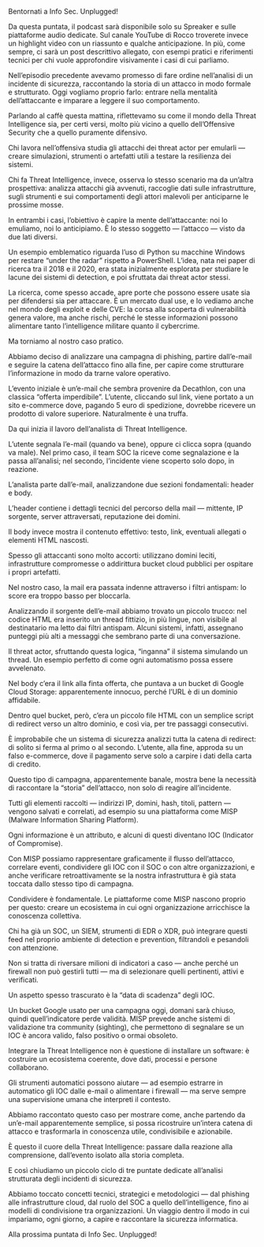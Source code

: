 Bentornati a Info Sec. Unplugged!

Da questa puntata, il podcast sarà disponibile solo su Spreaker e sulle piattaforme audio dedicate. Sul canale YouTube di Rocco troverete invece un highlight video con un riassunto e qualche anticipazione. In più, come sempre, ci sarà un post descrittivo allegato, con esempi pratici e riferimenti tecnici per chi vuole approfondire visivamente i casi di cui parliamo.

Nell’episodio precedente avevamo promesso di fare ordine nell’analisi di un incidente di sicurezza, raccontando la storia di un attacco in modo formale e strutturato. Oggi vogliamo proprio farlo: entrare nella mentalità dell’attaccante e imparare a leggere il suo comportamento.

Parlando al caffè questa mattina, riflettevamo su come il mondo della Threat Intelligence sia, per certi versi, molto più vicino a quello dell’Offensive Security che a quello puramente difensivo.

Chi lavora nell’offensiva studia gli attacchi dei threat actor per emularli — creare simulazioni, strumenti o artefatti utili a testare la resilienza dei sistemi.

Chi fa Threat Intelligence, invece, osserva lo stesso scenario ma da un’altra prospettiva: analizza attacchi già avvenuti, raccoglie dati sulle infrastrutture, sugli strumenti e sui comportamenti degli attori malevoli per anticiparne le prossime mosse.

In entrambi i casi, l’obiettivo è capire la mente dell’attaccante: noi lo emuliamo, noi lo anticipiamo. È lo stesso soggetto — l’attacco — visto da due lati diversi.

Un esempio emblematico riguarda l’uso di Python su macchine Windows per restare “under the radar” rispetto a PowerShell. L’idea, nata nei paper di ricerca tra il 2018 e il 2020, era stata inizialmente esplorata per studiare le lacune dei sistemi di detection, e poi sfruttata dai threat actor stessi.

La ricerca, come spesso accade, apre porte che possono essere usate sia per difendersi sia per attaccare. È un mercato dual use, e lo vediamo anche nel mondo degli exploit e delle CVE: la corsa alla scoperta di vulnerabilità genera valore, ma anche rischi, perché le stesse informazioni possono alimentare tanto l’intelligence militare quanto il cybercrime.

Ma torniamo al nostro caso pratico.

Abbiamo deciso di analizzare una campagna di phishing, partire dall’e-mail e seguire la catena dell’attacco fino alla fine, per capire come strutturare l’informazione in modo da trarne valore operativo.

L’evento iniziale è un’e-mail che sembra provenire da Decathlon, con una classica “offerta imperdibile”. L’utente, cliccando sul link, viene portato a un sito e-commerce dove, pagando 5 euro di spedizione, dovrebbe ricevere un prodotto di valore superiore. Naturalmente è una truffa.

Da qui inizia il lavoro dell’analista di Threat Intelligence.

L’utente segnala l’e-mail (quando va bene), oppure ci clicca sopra (quando va male).
Nel primo caso, il team SOC la riceve come segnalazione e la passa all’analisi; nel secondo, l’incidente viene scoperto solo dopo, in reazione.

L’analista parte dall’e-mail, analizzandone due sezioni fondamentali: header e body.

L’header contiene i dettagli tecnici del percorso della mail — mittente, IP sorgente, server attraversati, reputazione dei domini.

Il body invece mostra il contenuto effettivo: testo, link, eventuali allegati o elementi HTML nascosti.

Spesso gli attaccanti sono molto accorti: utilizzano domini leciti, infrastrutture compromesse o addirittura bucket cloud pubblici per ospitare i propri artefatti.

Nel nostro caso, la mail era passata indenne attraverso i filtri antispam: lo score era troppo basso per bloccarla.

Analizzando il sorgente dell’e-mail abbiamo trovato un piccolo trucco: nel codice HTML era inserito un thread fittizio, in più lingue, non visibile al destinatario ma letto dai filtri antispam. Alcuni sistemi, infatti, assegnano punteggi più alti a messaggi che sembrano parte di una conversazione.

Il threat actor, sfruttando questa logica, “inganna” il sistema simulando un thread. Un esempio perfetto di come ogni automatismo possa essere avvelenato.

Nel body c’era il link alla finta offerta, che puntava a un bucket di Google Cloud Storage: apparentemente innocuo, perché l’URL è di un dominio affidabile.

Dentro quel bucket, però, c’era un piccolo file HTML con un semplice script di redirect verso un altro dominio, e così via, per tre passaggi consecutivi.

È improbabile che un sistema di sicurezza analizzi tutta la catena di redirect: di solito si ferma al primo o al secondo. L’utente, alla fine, approda su un falso e-commerce, dove il pagamento serve solo a carpire i dati della carta di credito.

Questo tipo di campagna, apparentemente banale, mostra bene la necessità di raccontare la “storia” dell’attacco, non solo di reagire all’incidente.

Tutti gli elementi raccolti — indirizzi IP, domini, hash, titoli, pattern — vengono salvati e correlati, ad esempio su una piattaforma come MISP (Malware Information Sharing Platform).

Ogni informazione è un attributo, e alcuni di questi diventano IOC (Indicator of Compromise).

Con MISP possiamo rappresentare graficamente il flusso dell’attacco, correlare eventi, condividere gli IOC con il SOC o con altre organizzazioni, e anche verificare retroattivamente se la nostra infrastruttura è già stata toccata dallo stesso tipo di campagna.

Condividere è fondamentale. Le piattaforme come MISP nascono proprio per questo: creare un ecosistema in cui ogni organizzazione arricchisce la conoscenza collettiva.

Chi ha già un SOC, un SIEM, strumenti di EDR o XDR, può integrare questi feed nel proprio ambiente di detection e prevention, filtrandoli e pesandoli con attenzione.

Non si tratta di riversare milioni di indicatori a caso — anche perché un firewall non può gestirli tutti — ma di selezionare quelli pertinenti, attivi e verificati.

Un aspetto spesso trascurato è la “data di scadenza” degli IOC.

Un bucket Google usato per una campagna oggi, domani sarà chiuso, quindi quell’indicatore perde validità.
MISP prevede anche sistemi di validazione tra community (sighting), che permettono di segnalare se un IOC è ancora valido, falso positivo o ormai obsoleto.

Integrare la Threat Intelligence non è questione di installare un software: è costruire un ecosistema coerente, dove dati, processi e persone collaborano.

Gli strumenti automatici possono aiutare — ad esempio estrarre in automatico gli IOC dalle e-mail o alimentare i firewall — ma serve sempre una supervisione umana che interpreti il contesto.

Abbiamo raccontato questo caso per mostrare come, anche partendo da un’e-mail apparentemente semplice, si possa ricostruire un’intera catena di attacco e trasformarla in conoscenza utile, condivisibile e azionabile.

È questo il cuore della Threat Intelligence: passare dalla reazione alla comprensione, dall’evento isolato alla storia completa.

E così chiudiamo un piccolo ciclo di tre puntate dedicate all’analisi strutturata degli incidenti di sicurezza.

Abbiamo toccato concetti tecnici, strategici e metodologici — dal phishing alle infrastrutture cloud, dal ruolo del SOC a quello dell’intelligence, fino ai modelli di condivisione tra organizzazioni.
Un viaggio dentro il modo in cui impariamo, ogni giorno, a capire e raccontare la sicurezza informatica.

Alla prossima puntata di Info Sec. Unplugged!
